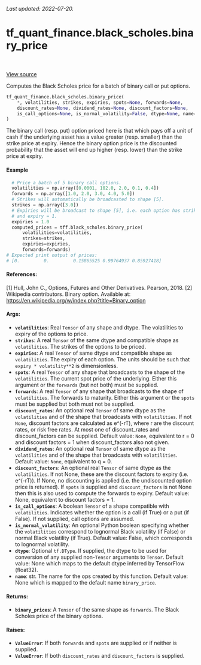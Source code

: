 <!--
This file is generated by a tool. Do not edit directly.
For open-source contributions the docs will be updated automatically.
-->

*Last updated: 2022-07-20.*

<div itemscope itemtype="http://developers.google.com/ReferenceObject">
<meta itemprop="name" content="tf_quant_finance.black_scholes.binary_price" />
<meta itemprop="path" content="Stable" />
</div>

# tf_quant_finance.black_scholes.binary_price

<!-- Insert buttons and diff -->

<table class="tfo-notebook-buttons tfo-api" align="left">
</table>

<a target="_blank" href="https://github.com/google/tf-quant-finance/blob/master/tf_quant_finance/black_scholes/vanilla_prices.py">View source</a>



Computes the Black Scholes price for a batch of binary call or put options.

```python
tf_quant_finance.black_scholes.binary_price(
    *, volatilities, strikes, expiries, spots=None, forwards=None,
    discount_rates=None, dividend_rates=None, discount_factors=None,
    is_call_options=None, is_normal_volatility=False, dtype=None, name=None
)
```



<!-- Placeholder for "Used in" -->

The binary call (resp. put) option priced here is that which pays off a unit
of cash if the underlying asset has a value greater (resp. smaller) than the
strike price at expiry. Hence the binary option price is the discounted
probability that the asset will end up higher (resp. lower) than the
strike price at expiry.

#### Example

```python
  # Price a batch of 5 binary call options.
  volatilities = np.array([0.0001, 102.0, 2.0, 0.1, 0.4])
  forwards = np.array([1.0, 2.0, 3.0, 4.0, 5.0])
  # Strikes will automatically be broadcasted to shape [5].
  strikes = np.array([3.0])
  # Expiries will be broadcast to shape [5], i.e. each option has strike=3
  # and expiry = 1.
  expiries = 1.0
  computed_prices = tff.black_scholes.binary_price(
      volatilities=volatilities,
      strikes=strikes,
      expiries=expiries,
      forwards=forwards)
# Expected print output of prices:
# [0.         0.         0.15865525 0.99764937 0.85927418]
```

#### References:

[1] Hull, John C., Options, Futures and Other Derivatives. Pearson, 2018.
[2] Wikipedia contributors. Binary option. Available at:
https://en.wikipedia.org/w/index.php?title=Binary_option

#### Args:


* <b>`volatilities`</b>: Real `Tensor` of any shape and dtype. The volatilities to
  expiry of the options to price.
* <b>`strikes`</b>: A real `Tensor` of the same dtype and compatible shape as
  `volatilities`. The strikes of the options to be priced.
* <b>`expiries`</b>: A real `Tensor` of same dtype and compatible shape as
  `volatilities`. The expiry of each option. The units should be such that
  `expiry * volatility**2` is dimensionless.
* <b>`spots`</b>: A real `Tensor` of any shape that broadcasts to the shape of the
  `volatilities`. The current spot price of the underlying. Either this
  argument or the `forwards` (but not both) must be supplied.
* <b>`forwards`</b>: A real `Tensor` of any shape that broadcasts to the shape of
  `volatilities`. The forwards to maturity. Either this argument or the
  `spots` must be supplied but both must not be supplied.
* <b>`discount_rates`</b>: An optional real `Tensor` of same dtype as the
  `volatilities` and of the shape that broadcasts with `volatilities`.
  If not `None`, discount factors are calculated as e^(-rT),
  where r are the discount rates, or risk free rates. At most one of
  discount_rates and discount_factors can be supplied.
  Default value: `None`, equivalent to r = 0 and discount factors = 1 when
  discount_factors also not given.
* <b>`dividend_rates`</b>: An optional real `Tensor` of same dtype as the
  `volatilities` and of the shape that broadcasts with `volatilities`.
  Default value: `None`, equivalent to q = 0.
* <b>`discount_factors`</b>: An optional real `Tensor` of same dtype as the
  `volatilities`. If not None, these are the discount factors to expiry
  (i.e. e^(-rT)). If None, no discounting is applied (i.e. the undiscounted
  option price is returned). If `spots` is supplied and `discount_factors`
  is not None then this is also used to compute the forwards to expiry.
  Default value: None, equivalent to discount factors = 1.
* <b>`is_call_options`</b>: A boolean `Tensor` of a shape compatible with
  `volatilities`. Indicates whether the option is a call (if True) or a put
  (if False). If not supplied, call options are assumed.
* <b>`is_normal_volatility`</b>: An optional Python boolean specifying whether the
  `volatilities` correspond to lognormal Black volatility (if False) or
  normal Black volatility (if True).
  Default value: False, which corresponds to lognormal volatility.
* <b>`dtype`</b>: Optional `tf.DType`. If supplied, the dtype to be used for conversion
  of any supplied non-`Tensor` arguments to `Tensor`.
  Default value: None which maps to the default dtype inferred by TensorFlow
    (float32).
* <b>`name`</b>: str. The name for the ops created by this function.
  Default value: None which is mapped to the default name `binary_price`.


#### Returns:


* <b>`binary_prices`</b>: A `Tensor` of the same shape as `forwards`. The Black
Scholes price of the binary options.


#### Raises:


* <b>`ValueError`</b>: If both `forwards` and `spots` are supplied or if neither is
  supplied.
* <b>`ValueError`</b>: If both `discount_rates` and `discount_factors` is supplied.